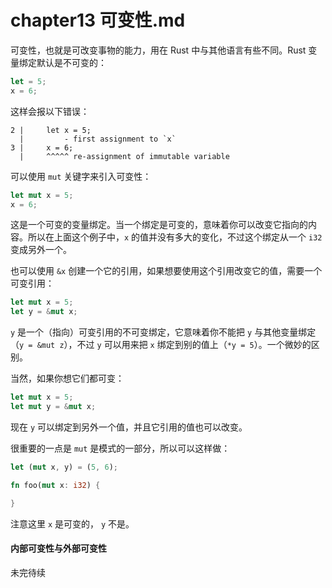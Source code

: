 chapter13 可变性.md
===================

可变性，也就是可改变事物的能力，用在 Rust 中与其他语言有些不同。Rust 变量绑定默认是不可变的：

```rust
let = 5;
x = 6;
```

这样会报以下错误：

```
2 |     let x = 5;
  |         - first assignment to `x`
3 |     x = 6;
  |     ^^^^^ re-assignment of immutable variable
```

可以使用 `mut` 关键字来引入可变性：

```rust
let mut x = 5;
x = 6;
```

这是一个可变的变量绑定。当一个绑定是可变的，意味着你可以改变它指向的内容。所以在上面这个例子中，`x` 的值并没有多大的变化，不过这个绑定从一个 `i32` 变成另外一个。

也可以使用 `&x` 创建一个它的引用，如果想要使用这个引用改变它的值，需要一个可变引用：

```rust
let mut x = 5;
let y = &mut x;
```

`y` 是一个（指向）可变引用的不可变绑定，它意味着你不能把 `y` 与其他变量绑定（`y = &mut z`），不过 `y` 可以用来把 `x` 绑定到别的值上（`*y = 5`）。一个微妙的区别。

当然，如果你想它们都可变：

```rust
let mut x = 5;
let mut y = &mut x;
```

现在 `y` 可以绑定到另外一个值，并且它引用的值也可以改变。

很重要的一点是 `mut` 是模式的一部分，所以可以这样做：

```rust
let (mut x, y) = (5, 6);

fn foo(mut x: i32) {

}
```

注意这里 `x` 是可变的， `y` 不是。

#### 内部可变性与外部可变性

未完待续